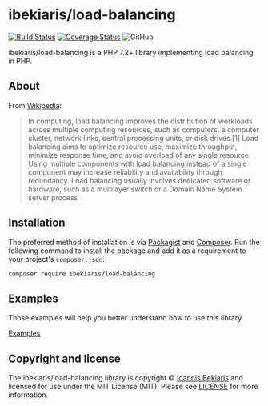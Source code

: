 # ibekiaris/load-balancing

[![Build Status](https://travis-ci.com/ibekiaris/load-balancing.svg?branch=master)](https://travis-ci.com/ibekiaris/load-balancing)
[![Coverage Status](https://coveralls.io/repos/github/ibekiaris/load-balancing/badge.svg)](https://coveralls.io/github/ibekiaris/load-balancing)
![GitHub](https://img.shields.io/github/license/ibekiaris/load-balancing)

ibekiaris/load-balancing is a PHP 7.2+ library implementing load balancing in PHP.

## About

From [Wikipedia](https://en.wikipedia.org/wiki/Load_balancing_(computing)):

> In computing, load balancing improves the distribution of workloads across multiple computing resources, such as computers, a computer cluster, network links, central processing units, or disk drives.[1] Load balancing aims to optimize resource use, maximize throughput, minimize response time, and avoid overload of any single resource. Using multiple components with load balancing instead of a single component may increase reliability and availability through redundancy. Load balancing usually involves dedicated software or hardware, such as a multilayer switch or a Domain Name System server process

## Installation

The preferred method of installation is via [Packagist](https://packagist.org) and [Composer](https://getcomposer.org/). Run the following command to install the package and add it as a requirement to your project's `composer.json`:

```bash
composer require ibekiaris/load-balancing
```

## Examples

Those examples will help you better understand how to use this library

[Examples](doc/examples.md)

## Copyright and license

The ibekiaris/load-balancing library is copyright © [Ioannis Bekiaris](http://ibekiaris.me) and licensed for use under the MIT License (MIT). Please see [LICENSE](LICENSE) for more information.